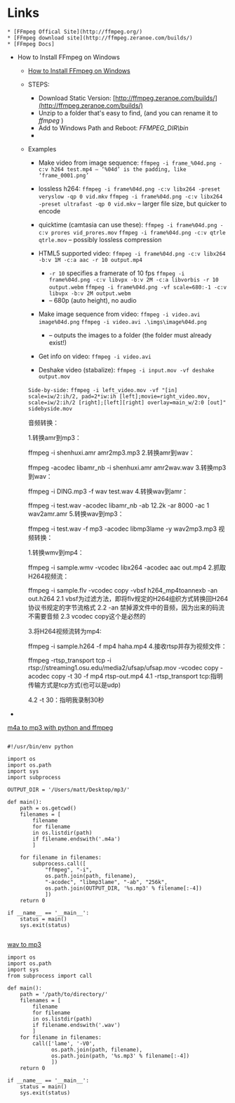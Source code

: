 
# Links
    * [FFmpeg Offical Site](http://ffmpeg.org/)
    * [FFmpeg download site](http://ffmpeg.zeranoe.com/builds/)
    * [FFmpeg Docs]


* How to Install FFmpeg on Windows
    *  [How to Install FFmpeg on Windows](http://adaptivesamples.com/how-to-install-ffmpeg-on-windows/)
    * STEPS:
        * Download Static Version: [http://ffmpeg.zeranoe.com/builds/](http://ffmpeg.zeranoe.com/builds/)
        * Unzip to a folder that's easy to find, (and you can rename it to *ffmpeg* )
        * Add to Windows Path and Reboot: *FFMPEG_DIR\bin* 
        * 
    * Examples
        * Make video from image sequence:
        `ffmpeg -i frame_%04d.png -c:v h264 test.mp4 – ‘%04d’ is the padding, like ‘frame_0001.png’`

        * lossless h264:
        `ffmpeg -i frame%04d.png -c:v libx264 -preset veryslow -qp 0 vid.mkv`
        `ffmpeg -i frame%04d.png -c:v libx264 -preset ultrafast -qp 0 vid.mkv` – larger file size, but quicker to encode

        * quicktime (camtasia can use these):
        `ffmpeg -i frame%04d.png -c:v prores vid_prores.mov`
        `ffmpeg -i frame%04d.png -c:v qtrle qtrle.mov` – possibly lossless compression

        * HTML5 supported video:
        `ffmpeg -i frame%04d.png -c:v libx264 -b:v 1M -c:a aac -r 10 output.mp4` 
            * `-r 10`  specifies a framerate of 10 fps
        `ffmpeg -i frame%04d.png -c:v libvpx -b:v 2M -c:a libvorbis -r 10 output.webm`
        `ffmpeg -i frame%04d.png -vf scale=680:-1 -c:v libvpx -b:v 2M output.webm`
            * – 680p (auto height), no audio

        * Make image sequence from video:
        `ffmpeg -i video.avi image%04d.png`
        `ffmpeg -i video.avi .\imgs\image%04d.png` 
            * – outputs the images to a folder (the folder must already exist!)

        * Get info on video:
        `ffmpeg -i video.avi`

        * Deshake video (stabalize):
        `ffmpeg -i input.mov -vf deshake output.mov`

        `Side-by-side:`
        `ffmpeg -i left_video.mov -vf "[in] scale=iw/2:ih/2, pad=2*iw:ih [left];movie=right_video.mov, scale=iw/2:ih/2 [right];[left][right] overlay=main_w/2:0 [out]" sidebyside.mov`
        
        
        音频转换：

        1.转换amr到mp3：

        ffmpeg -i shenhuxi.amr amr2mp3.mp3
        2.转换amr到wav：

        ffmpeg -acodec libamr_nb -i shenhuxi.amr amr2wav.wav
        3.转换mp3到wav：

        ffmpeg -i DING.mp3 -f wav test.wav
        4.转换wav到amr：

        ffmpeg -i test.wav -acodec libamr_nb -ab 12.2k -ar 8000 -ac 1 wav2amr.amr
        5.转换wav到mp3：

        ffmpeg -i test.wav -f mp3 -acodec libmp3lame -y wav2mp3.mp3
        视频转换：

        1.转换wmv到mp4：

        ffmpeg -i sample.wmv -vcodec libx264 -acodec aac out.mp4
        2.抓取H264视频流：

        ffmpeg -i sample.flv -vcodec copy -vbsf h264_mp4toannexb -an out.h264
         2.1 vbsf为过滤方法，即将flv规定的H264组织方式转换回H264协议书规定的字节流格式
         2.2 -an 禁掉源文件中的音频，因为出来的码流不需要音频
         2.3 vcodec copy这个是必然的

        3.将H264视频流转为mp4:

        ffmpeg -i sample.h264 -f mp4 haha.mp4
        4.接收rtsp并存为视频文件：

        ffmpeg -rtsp_transport tcp -i rtsp://streaming1.osu.edu/media2/ufsap/ufsap.mov -vcodec copy -acodec copy -t 30 -f mp4 rtsp-out.mp4
        4.1 -rtsp_transport tcp:指明传输方式是tcp方式(也可以是udp)

        4.2 -t 30：指明我录制30秒
        
        
        
* 

[m4a to mp3 with python and ffmpeg](http://stackoverflow.com/questions/11649918/convert-aac-m4a-files-to-mp3-in-directory)
```

#!/usr/bin/env python

import os
import os.path
import sys
import subprocess

OUTPUT_DIR = '/Users/matt/Desktop/mp3/'

def main():
    path = os.getcwd()
    filenames = [
        filename
        for filename
        in os.listdir(path)
        if filename.endswith('.m4a')
        ]

    for filename in filenames:
        subprocess.call([
            "ffmpeg", "-i",
            os.path.join(path, filename),
            "-acodec", "libmp3lame", "-ab", "256k",
            os.path.join(OUTPUT_DIR, '%s.mp3' % filename[:-4])
            ])
    return 0

if __name__ == '__main__':
    status = main()
    sys.exit(status)


```


[wav to mp3 ](http://stackoverflow.com/questions/6969464/write-a-simple-python-script-to-convert-all-wav-files-in-a-specific-folder-to)
```
import os
import os.path
import sys
from subprocess import call

def main():
    path = '/path/to/directory/'
    filenames = [
        filename
        for filename
        in os.listdir(path)
        if filename.endswith('.wav')
        ]
    for filename in filenames:
        call(['lame', '-V0',
              os.path.join(path, filename),
              os.path.join(path, '%s.mp3' % filename[:-4])
              ])
    return 0

if __name__ == '__main__':
    status = main()
    sys.exit(status)



```